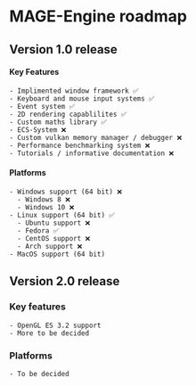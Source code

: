 # MAGE-Engine roadmap

## Version 1.0 release

#### Key Features
    - Implimented window framework ✅
    - Keyboard and mouse input systems ✅
    - Event system ✅
    - 2D rendering capablilites ✅
    - Custom maths library ✅
    - ECS-System ❌
    - Custom vulkan memory manager / debugger ❌
    - Performance benchmarking system ❌
    - Tutorials / informative documentation ❌

#### Platforms
    - Windows support (64 bit) ❌
      - Windows 8 ❌
      - Windows 10 ❌
    - Linux support (64 bit) ✅
      - Ubuntu support ❌
      - Fedora ✅
      - CentOS support ❌
      - Arch support ❌
    - MacOS support (64 bit)

## Version 2.0 release

### Key features
    - OpenGL ES 3.2 support 
    - More to be decided

### Platforms
    - To be decided